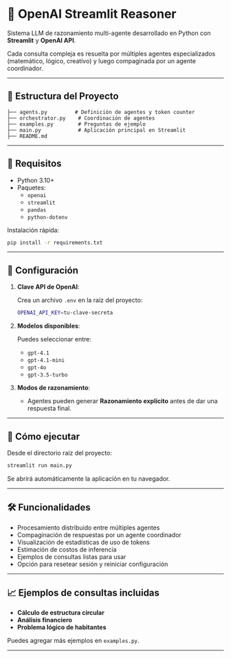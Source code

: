# 🧠 OpenAI Streamlit Reasoner

Sistema LLM de razonamiento multi-agente desarrollado en Python con **Streamlit** y **OpenAI API**.

Cada consulta compleja es resuelta por múltiples agentes especializados (matemático, lógico, creativo) y luego compaginada por un agente coordinador.

---

## 📂 Estructura del Proyecto

```
├── agents.py         # Definición de agentes y token counter
├── orchestrator.py    # Coordinación de agentes
├── examples.py        # Preguntas de ejemplo
├── main.py            # Aplicación principal en Streamlit
├── README.md          
```

---

## 🚀 Requisitos

- Python 3.10+
- Paquetes:
  - `openai`
  - `streamlit`
  - `pandas`
  - `python-dotenv`

Instalación rápida:

```bash
pip install -r requirements.txt
```

---

## 🔧 Configuración

1. **Clave API de OpenAI**:

   Crea un archivo `.env` en la raíz del proyecto:

   ```bash
   OPENAI_API_KEY=tu-clave-secreta
   ```

2. **Modelos disponibles**:

   Puedes seleccionar entre:

   - `gpt-4.1`
   - `gpt-4.1-mini`
   - `gpt-4o`
   - `gpt-3.5-turbo`

3. **Modos de razonamiento**:

   - Agentes pueden generar **Razonamiento explícito** antes de dar una respuesta final.

---

## 🏁 Cómo ejecutar

Desde el directorio raíz del proyecto:

```bash
streamlit run main.py
```

Se abrirá automáticamente la aplicación en tu navegador.

---

## 🛠️ Funcionalidades

- Procesamiento distribuido entre múltiples agentes
- Compaginación de respuestas por un agente coordinador
- Visualización de estadísticas de uso de tokens
- Estimación de costos de inferencia
- Ejemplos de consultas listas para usar
- Opción para resetear sesión y reiniciar configuración

---

## 📈 Ejemplos de consultas incluidas

- **Cálculo de estructura circular**
- **Análisis financiero**
- **Problema lógico de habitantes**

Puedes agregar más ejemplos en `examples.py`.

---